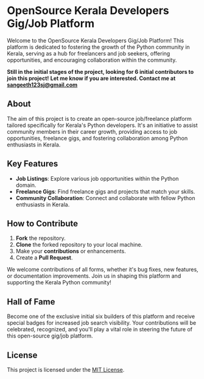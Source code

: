 # OpenSource Kerala Developers Gig/Job Platform

Welcome to the OpenSource Kerala Developers Gig/Job Platform! This platform is dedicated to fostering the growth of the Python community in Kerala, serving as a hub for freelancers and job seekers, offering opportunities, and encouraging collaboration within the community.

**Still in the initial stages of the project, looking for 6 initial contributors to join this project!**
**Let me know if you are interested. Contact me at [sangeeth123sj@gmail.com](mailto:sangeeth123sj@gmail.com)**


## About

The aim of this project is to create an open-source job/freelance platform tailored specifically for Kerala's Python developers. It's an initiative to assist community members in their career growth, providing access to job opportunities, freelance gigs, and fostering collaboration among Python enthusiasts in Kerala.

## Key Features

- **Job Listings**: Explore various job opportunities within the Python domain.
- **Freelance Gigs**: Find freelance gigs and projects that match your skills.
- **Community Collaboration**: Connect and collaborate with fellow Python enthusiasts in Kerala.

## How to Contribute

1. **Fork** the repository.
2. **Clone** the forked repository to your local machine.
3. Make your **contributions** or enhancements.
4. Create a **Pull Request**.

We welcome contributions of all forms, whether it's bug fixes, new features, or documentation improvements. Join us in shaping this platform and supporting the Kerala Python community!

## Hall of Fame

Become one of the exclusive initial six builders of this platform and receive special badges for increased job search visibility. Your contributions will be celebrated, recognized, and you'll play a vital role in steering the future of this open-source gig/job platform.

## License

This project is licensed under the [MIT License](link-to-license).
